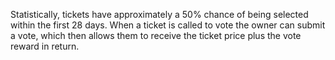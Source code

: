 Statistically, tickets have approximately a 50% chance of being selected within the first 28 days.  When a ticket is called to vote the owner can submit a vote, which then allows them to receive the ticket price plus the vote reward in return.
